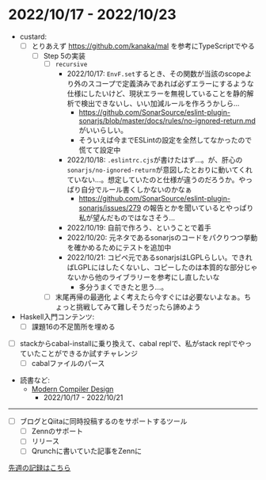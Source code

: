 # 2022/10/17 - 2022/10/23

- custard:
    - [ ] とりあえず <https://github.com/kanaka/mal> を参考にTypeScriptでやる
        - [ ] Step 5の実装
            - [ ] `recursive`
                - 2022/10/17: `EnvF.set`するとき、その関数が当該のscopeより外のスコープで定義済みであれば必ずエラーにするような仕様にしたいけど、現状エラーを無視していることを静的解析で検出できないし、いい加減ルールを作ろうかしら...
                    - <https://github.com/SonarSource/eslint-plugin-sonarjs/blob/master/docs/rules/no-ignored-return.md> がいいらしい。
                    - そういえば今までESLintの設定を全然してなかったので慌てて設定中
                - 2022/10/18: `.eslintrc.cjs`が書けたはず...。が、肝心の`sonarjs/no-ignored-return`が意図したとおりに動いてくれていない...。想定していたのと仕様が違うのだろうか。やっぱり自分でルール書くしかないのかなぁ
                    - <https://github.com/SonarSource/eslint-plugin-sonarjs/issues/279> の報告とかを聞いているとやっぱり私が望んだものではなさそう...
                - 2022/10/19: 自前で作ろう、ということで着手
                - 2022/10/20: 元ネタであるsonarjsのコードをパクりつつ挙動を確かめるためにテストを追加中
                - 2022/10/21: コピペ元であるsonarjsはLGPLらしい。できればLGPLにはしたくないし、コピーしたのは本質的な部分じゃないから他のライブラリーを参考にし直したいな
                    - 多分うまくできたと思う...。
            - [ ] 末尾再帰の最適化
                 よく考えたら今すぐには必要ないよなぁ。ちょっと挑戦してみて難しそうだったら諦めよう
- Haskell入門コンテンツ:
    - [ ] 課題16の不足箇所を埋める
- [ ] stackからcabal-installに乗り換えて、cabal replで、私がstack replでやっていたことができるか試すチャレンジ
    - [ ] cabalファイルのパース
- 読書など:
    - [Modern Compiler Design](https://www.springer.com/jp/book/9781461446989)
        - 2022/10/17 - 2022/10/21

------

- [ ] ブログとQiitaに同時投稿するのをサポートするツール
    - [ ] Zennのサポート
    - [ ] リリース
    - [ ] Qrunchに書いていた記事をZennに

[先週の記録はこちら](https://github.com/igrep/daily-commits/blob/923f8b6fba585a2d910d61254248da69d2d29ed0/yesterday.md)
